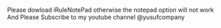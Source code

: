 Please dowload iRuleNotePad otherwise the notepad option will not work
And Please Subscribe to my youtube channel @yusufcompany
